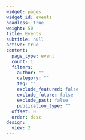 ```yaml
---
widget: pages
widget_id: events
headless: true
weight: 50
title: Events
subtitle: null
active: true
content:
  page_type: event
  count: 1
  filters:
    author: ""
    category: ""
    tag: ""
    exclude_featured: false
    exclude_future: false
    exclude_past: false
    publication_type: ""
  offset: 0
  order: desc
design:
  view: 2
---
```

